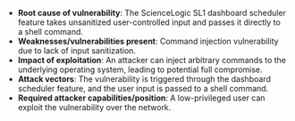 - **Root cause of vulnerability**: The ScienceLogic SL1 dashboard scheduler feature takes unsanitized user-controlled input and passes it directly to a shell command.
- **Weaknesses/vulnerabilities present**: Command injection vulnerability due to lack of input sanitization.
- **Impact of exploitation**: An attacker can inject arbitrary commands to the underlying operating system, leading to potential full compromise.
- **Attack vectors**: The vulnerability is triggered through the dashboard scheduler feature, and the user input is passed to a shell command.
- **Required attacker capabilities/position**: A low-privileged user can exploit the vulnerability over the network.